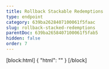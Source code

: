 ```yaml
---
title: Rollback Stackable Redemptions
type: endpoint
category: 639ba2628407100061f5faac
slug: rollback-stacked-redemptions
parentDoc: 639ba2658407100061f5fab5
hidden: false
order: 7
---
```

[block:html]
{
  "html": "<style>\n[title=\"Toggle library\"] { \n  display: none; }\n.LanguagePicker-divider { \n  display: none; }\n.APISectionHeader3LN_-QIR0m7x {\n  display: none; }\n.LanguagePicker-languages1qVVo_v6AlP9 {\n  display: none; }\n</style>"
}
[/block]